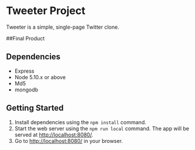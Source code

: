 # Tweeter Project

Tweeter is a simple, single-page Twitter clone.

##Final Product


## Dependencies

- Express
- Node 5.10.x or above
- Md5
- mongodb

## Getting Started

1. Install dependencies using the `npm install` command.
2. Start the web server using the `npm run local` command. The app will be served at <http://localhost:8080/>.
3. Go to <http://localhost:8080/> in your browser.